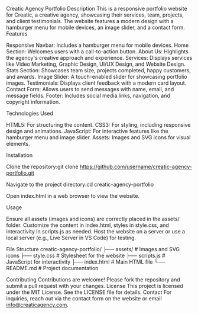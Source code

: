 Creatic Agency Portfolio
Description
This is a responsive portfolio website for Creatic, a creative agency, showcasing their services, team, projects, and client testimonials. The website features a modern design with a hamburger menu for mobile devices, an image slider, and a contact form.
Features

Responsive Navbar: Includes a hamburger menu for mobile devices.
Home Section: Welcomes users with a call-to-action button.
About Us: Highlights the agency's creative approach and experience.
Services: Displays services like Video Marketing, Graphic Design, UI/UX Design, and Website Design.
Stats Section: Showcases team size, projects completed, happy customers, and awards.
Image Slider: A touch-enabled slider for showcasing portfolio images.
Testimonials: Displays client feedback with a modern card layout.
Contact Form: Allows users to send messages with name, email, and message fields.
Footer: Includes social media links, navigation, and copyright information.

Technologies Used

HTML5: For structuring the content.
CSS3: For styling, including responsive design and animations.
JavaScript: For interactive features like the hamburger menu and image slider.
Assets: Images and SVG icons for visual elements.

Installation

Clone the repository:git clone https://github.com/username/creatic-agency-portfolio.git 


Navigate to the project directory:cd creatic-agency-portfolio


Open index.html in a web browser to view the website.

Usage

Ensure all assets (images and icons) are correctly placed in the assets/ folder.
Customize the content in index.html, styles in style.css, and interactivity in scripts.js as needed.
Host the website on a server or use a local server (e.g., Live Server in VS Code) for testing.

File Structure
creatic-agency-portfolio/
├── assets/                 # Images and SVG icons
├── style.css              # Stylesheet for the website
├── scripts.js             # JavaScript for interactivity
├── index.html             # Main HTML file
└── README.md              # Project documentation

Contributing
Contributions are welcome! Please fork the repository and submit a pull request with your changes.
License
This project is licensed under the MIT License. See the LICENSE file for details.
Contact
For inquiries, reach out via the contact form on the website or email info@creaticagency.com.
